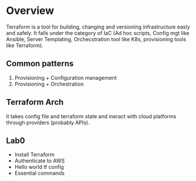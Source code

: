 # Overview
Terraform is a tool for building, changing and versioning infrastructure easly and safely. It falls under the category of IaC (Ad hoc scripts, Config mgt like Ansible, Server Templating, Orchecstration tool like K8s, provisioning tools like Terraform).

## Common patterns
1. Provisioning + Configuration management
2. Provisioning + Orchestration

## Terraform Arch
it takes config file and terraform state and ineract with cloud platforms through providers (probably  APIs).

## Lab0
- Install Terraform
- Authenticate to AWS
- Hello world tf config
- Essential commands

